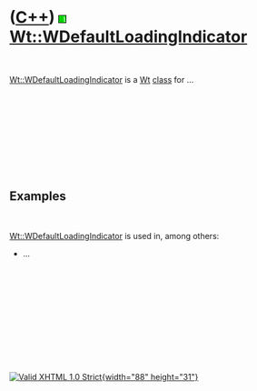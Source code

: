 



 

 

 

 

 

([C++](Cpp.htm)) ![Wt](PicWt.png) [Wt::WDefaultLoadingIndicator](CppWDefaultLoadingIndicator.htm)
=================================================================================================

 

[Wt::WDefaultLoadingIndicator](CppWDefaultLoadingIndicator.htm) is a
[Wt](CppWt.htm) [class](CppClass.htm) for ...

 

 

 

 

 

Examples
--------

 

[Wt::WDefaultLoadingIndicator](CppWDefaultLoadingIndicator.htm) is used
in, among others:

-   ...

 

 

 

 

 





 

[![Valid XHTML 1.0 Strict](valid-xhtml10.png){width="88"
height="31"}](http://validator.w3.org/check?uri=referer)

